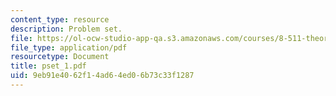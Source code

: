 ```yaml
---
content_type: resource
description: Problem set.
file: https://ol-ocw-studio-app-qa.s3.amazonaws.com/courses/8-511-theory-of-solids-i-fall-2004/9eb91e4062f14ad64ed06b73c33f1287_pset_1.pdf
file_type: application/pdf
resourcetype: Document
title: pset_1.pdf
uid: 9eb91e40-62f1-4ad6-4ed0-6b73c33f1287
---
```

